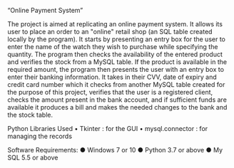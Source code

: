 “Online Payment System”

The project is aimed at replicating an online payment system. It allows its user to place an order to an "online" retail shop (an SQL table created locally by the program). It starts by presenting an entry box for the user to enter the name of the watch they wish to purchase while specifying the quantity. The program then checks the availability of the entered product and verifies the stock from a MySQL table. If the product is available in the required amount, the program then presents the user with an entry box to enter their banking information. It takes in their CVV, date of expiry and credit card number which it checks from another MySQL table created for the purpose of this project, verifies that the user is a registered client, checks the amount present in the bank account, and if sufficient funds are available it produces a bill and makes the needed changes to the bank and the stock table. 
  
Python Libraries Used
•	Tkinter : for the GUI
•	mysql.connector : for managing the records

Software Requirements:
●	Windows 7 or 10
●	Python 3.7 or above
●	My SQL 5.5 or above


